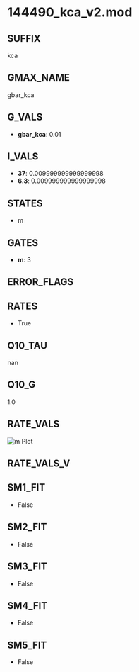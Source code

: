 # 144490_kca_v2.mod

## SUFFIX

kca

## GMAX_NAME

gbar_kca

## G_VALS

- **gbar_kca**: 0.01

## I_VALS

- **37**: 0.009999999999999998
- **6.3**: 0.009999999999999998

## STATES

- m

## GATES

- **m**: 3

## ERROR_FLAGS


## RATES

- True

## Q10_TAU

nan

## Q10_G

1.0

## RATE_VALS

![m Plot](/Users/pbozelos/Dropbox/icg-Chai-Panos/supermodels/output_markdown_files/KCa/144490_kca_v2.mod/images/m.png)

## RATE_VALS_V

## SM1_FIT

- False

## SM2_FIT

- False

## SM3_FIT

- False

## SM4_FIT

- False

## SM5_FIT

- False

